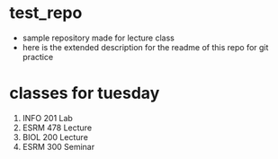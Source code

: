 # test_repo
- sample repository made for lecture class
- here is the extended description for the readme of this repo for git practice

# classes for tuesday
1. INFO 201 Lab
2. ESRM 478 Lecture
3. BIOL 200 Lecture
4. ESRM 300 Seminar